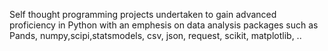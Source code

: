 Self thought programming projects undertaken to gain advanced proficiency in Python with an emphesis on data analysis 
packages such as Pands, numpy,scipi,statsmodels, csv, json, request, scikit, matplotlib, ..
